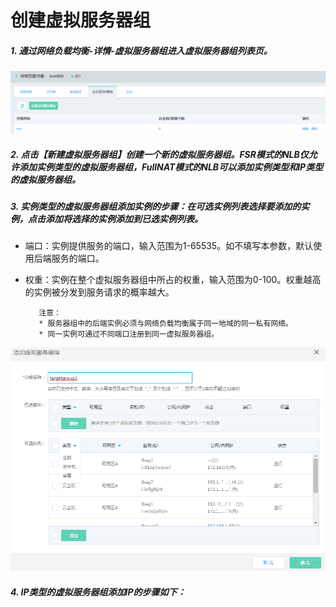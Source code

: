# 创建虚拟服务器组

##### 1. 通过网络负载均衡-详情-虚拟服务器组进入虚拟服务器组列表页。

![虚拟服务器组列表页](../../../../image/Networking/NLB/NLB-034.png)

##### 2. 点击【新建虚拟服务器组】创建一个新的虚拟服务器组。FSR模式的NLB仅允许添加实例类型的虚拟服务器组，FullNAT模式的NLB可以添加实例类型和IP类型的虚拟服务器组。

##### 3. 实例类型的虚拟服务器组添加实例的步骤：在可选实例列表选择要添加的实例，点击添加将选择的实例添加到已选实例列表。

- 端口：实例提供服务的端口，输入范围为1-65535。如不填写本参数，默认使用后端服务的端口。

- 权重：实例在整个虚拟服务器组中所占的权重，输入范围为0-100。权重越高的实例被分发到服务请求的概率越大。

         注意：
         * 服务器组中的后端实例必须与网络负载均衡属于同一地域的同一私有网络。
         * 同一实例可通过不同端口注册到同一虚拟服务器组。

![设置端口和权重](../../../../image/Networking/NLB/NLB-035.png)

##### 4. IP类型的虚拟服务器组添加IP的步骤如下：


